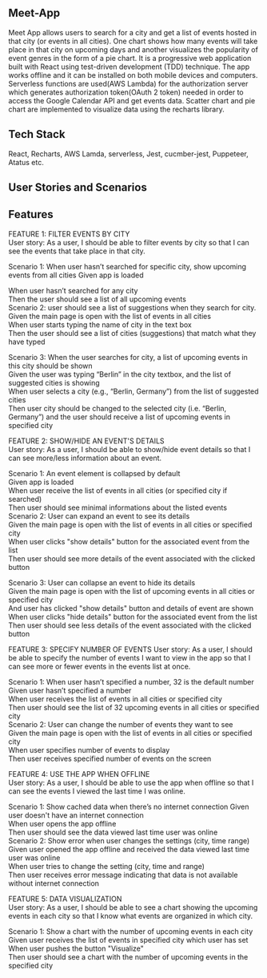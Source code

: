 ## Meet-App

Meet App allows users to search for a city and get a list of events hosted in that city (or events in all cities). One chart shows how many events will take place in that city on upcoming days and another visualizes the popularity of event genres in the form of a pie chart. It is a progressive web application built with React using test-driven development (TDD) technique. The app works offline and it can be installed on both mobile devices and computers. Serverless functions are used(AWS Lambda) for the authorization server which generates authorization token(OAuth 2 token) needed in order to access the Google Calendar API and get events data. Scatter chart and pie chart are implemented to visualize data using the recharts library.


## Tech Stack
React, Recharts, AWS Lamda, serverless, Jest, cucmber-jest, Puppeteer, Atatus etc.
## User Stories and Scenarios

## Features
FEATURE 1: FILTER EVENTS BY CITY\
User story: As a user, I should be able to filter events by city so that I can see the events that take place in that city.

Scenario 1: When user hasn’t searched for specific city, show upcoming events from all cities
Given app is loaded

When user hasn’t searched for any city\
Then the user should see a list of all upcoming events\
Scenario 2: user should see a list of suggestions when they search for city.\
Given the main page is open with the list of events in all cities\
When user starts typing the name of city in the text box\
Then the user should see a list of cities (suggestions) that match what they have typed

Scenario 3: When the user searches for city, a list of upcoming events in this city should be shown\
Given the user was typing “Berlin” in the city textbox, and the list of suggested cities is showing\
When user selects a city (e.g., “Berlin, Germany”) from the list of suggested cities\
Then user city should be changed to the selected city (i.e. “Berlin, Germany”) and the user should receive a list of upcoming events in specified city

FEATURE 2: SHOW/HIDE AN EVENT'S DETAILS\
User story: As a user, I should be able to show/hide event details so that I can see more/less information about an event.

Scenario 1: An event element is collapsed by default\
Given app is loaded\
When user receive the list of events in all cities (or specified city if searched)\
Then user should see minimal informations about the listed events\
Scenario 2: User can expand an event to see its details\
Given the main page is open with the list of events in all cities or specified city\
When user clicks "show details" button for the associated event from the list\
Then user should see more details of the event associated with the clicked button

Scenario 3: User can collapse an event to hide its details\
Given the main page is open with the list of upcoming events in all cities or specified city\
And user has clicked "show details" button and details of event are shown\
When user clicks "hide details" button for the associated event from the list\
Then user should see less details of the event associated with the clicked button

FEATURE 3: SPECIFY NUMBER OF EVENTS
User story: As a user, I should be able to specify the number of events I want to view in the app so that I can see more or fewer events in the events list at once.

Scenario 1: When user hasn’t specified a number, 32 is the default number\
Given user hasn’t specified a number\
When user receives the list of events in all cities or specified city\
Then user should see the list of 32 upcoming events in all cities or specified city\
Scenario 2: User can change the number of events they want to see\
Given the main page is open with the list of events in all cities or specified city\
When user specifies number of events to display\
Then user receives specified number of events on the screen

FEATURE 4: USE THE APP WHEN OFFLINE\
User story: As a user, I should be able to use the app when offline so that I can see the events I viewed the last time I was online.

Scenario 1: Show cached data when there’s no internet connection
Given user doesn't have an internet connection\
When user opens the app offline\
Then user should see the data viewed last time user was online\
Scenario 2: Show error when user changes the settings (city, time range)\
Given user opened the app offline and received the data viewed last time user was online\
When user tries to change the setting (city, time and range)\
Then user receives error message indicating that data is not available without internet connection

FEATURE 5: DATA VISUALIZATION\
User story: As a user, I should be able to see a chart showing the upcoming events in each city so that I know what events are organized in which city.

Scenario 1: Show a chart with the number of upcoming events in each city\
Given user receives the list of events in specified city which user has set\
When user pushes the button "Visualize"\
Then user should see a chart with the number of upcoming events in the specified city
